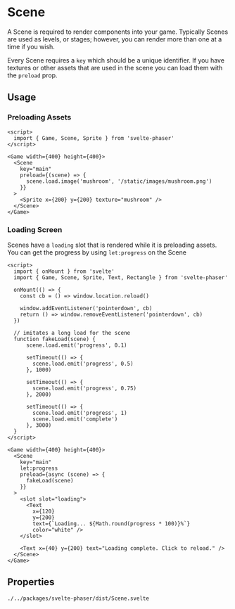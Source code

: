 # Scene

A Scene is required to render components into your game. Typically Scenes are used as levels, or stages; however,
you can render more than one at a time if you wish.

Every Scene requires a `key` which should be a unique identifier. If you have textures or other assets that are used in the scene
you can load them with the `preload` prop.

## Usage

### Preloading Assets

```example
<script>
  import { Game, Scene, Sprite } from 'svelte-phaser'
</script>

<Game width={400} height={400}>
  <Scene
    key="main"
    preload={(scene) => {
      scene.load.image('mushroom', '/static/images/mushroom.png')
    }}
  >
    <Sprite x={200} y={200} texture="mushroom" />
  </Scene>
</Game>
```

### Loading Screen

Scenes have a `loading` slot that is rendered while it is preloading assets. You can get the progress
by using `let:progress` on the Scene

```example
<script>
  import { onMount } from 'svelte'
  import { Game, Scene, Sprite, Text, Rectangle } from 'svelte-phaser'

  onMount(() => {
    const cb = () => window.location.reload()

    window.addEventListener('pointerdown', cb)
    return () => window.removeEventListener('pointerdown', cb)
  })

  // imitates a long load for the scene
  function fakeLoad(scene) {
      scene.load.emit('progress', 0.1)

      setTimeout(() => {
        scene.load.emit('progress', 0.5)
      }, 1000)

      setTimeout(() => {
        scene.load.emit('progress', 0.75)
      }, 2000)

      setTimeout(() => {
        scene.load.emit('progress', 1)
        scene.load.emit('complete')
      }, 3000)
  }
</script>

<Game width={400} height={400}>
  <Scene
    key="main"
    let:progress
    preload={async (scene) => {
      fakeLoad(scene)
    }}
  >
    <slot slot="loading">
      <Text
        x={120}
        y={200}
        text={`Loading... ${Math.round(progress * 100)}%`}
        color="white" />
    </slot>

    <Text x={40} y={200} text="Loading complete. Click to reload." />
  </Scene>
</Game>
```

## Properties

```properties
./../packages/svelte-phaser/dist/Scene.svelte
```
